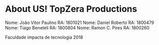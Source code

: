 # About US! TopZera Productions
Nome: João Vitor Paulino RA: 1801021
Nome: Daniel Roberto RA: 1800479
Nome: Tiago Beneteli RA: 1800804
Nome: Ramon C. Pires RA: 1800260

Faculdade impacta de tecnologia 2018
